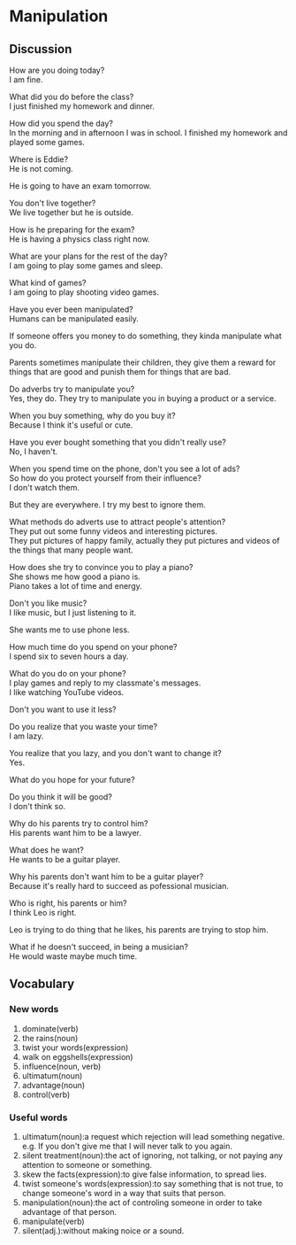# Manipulation
## Discussion
How are you doing today?  
I am fine.  

What did you do before the class?  
I just finished my homework and dinner.  

How did you spend the day?  
In the morning and in afternoon I was in school. 
I finished my homework and played some games.  

Where is Eddie?  
He is not coming.  

He is going to have an exam tomorrow.  

You don't live together?  
We live together but he is outside.  

How is he preparing for the exam?  
He is having a physics class right now.  

What are your plans for the rest of the day?  
I am going to play some games and sleep.  

What kind of games?  
I am going to play shooting video games.  

Have you ever been manipulated?  
Humans can be manipulated easily.  

If someone offers you money to do something, they kinda manipulate what you do.  

Parents sometimes manipulate their children, they give them a reward for things that are good and punish them for things that are bad.  

Do adverbs try to manipulate you?  
Yes, they do. They try to manipulate you in buying a product or a service.  

When you buy something, why do you buy it?  
Because I think it's useful or cute.  

Have you ever bought something that you didn't really use?  
No, I haven't.  

When you spend time on the phone, don't you see a lot of ads?  
So how do you protect yourself from their influence?  
I don't watch them.  

But they are everywhere. I try my best to ignore them.   

What methods do adverts use to attract people's attention?  
They put out some funny videos and interesting pictures.  
They put pictures of happy family, actually they put pictures and videos of the things that many people want.  

How does she try to convince you to play a piano?  
She shows me how good a piano is.  
Piano takes a lot of time and energy. 

Don't you like music?  
I like music, but I just listening to it.  

She wants me to use phone less.  

How much time do you spend on your phone?  
I spend six to seven hours a day.  

What do you do on your phone?  
I play games and reply to my classmate's messages.  
I like watching YouTube videos.  

Don't you want to use it less?  

Do you realize that you waste your time?  
I am lazy.  

You realize that you lazy, and you don't want to change it?  
Yes.  

What do you hope for your future?  

Do you think it will be good?  
I don't think so.  

Why do his parents try to control him?  
His parents want him to be a lawyer. 

What does he want?  
He wants to be a guitar player. 

Why his parents don't want him to be a guitar player?  
Because it's really hard to succeed as pofessional musician.  

Who is right, his parents or him?  
I think Leo is right.  

Leo is trying to do thing that he likes, his parents are trying to stop him.  

What if he doesn't succeed, in being a musician?  
He would waste maybe much time.  

## Vocabulary
### New words
1. dominate(verb)
1. the rains(noun)
1. twist your words(expression)
1. walk on eggshells(expression)
1. influence(noun, verb)
1. ultimatum(noun)
1. advantage(noun)
1. control(verb)

### Useful words
1. ultimatum(noun):a request which rejection will lead something negative. e.g. If you don't give me that I will never talk to you again.
1. silent treatment(noun):the act of ignoring, not talking, or not paying any attention to someone or something.
1. skew the facts(expression):to give false information, to spread lies.
1. twist someone's words(expression):to say something that is not true, to change someone's word in a way that suits that person.
1. manipulation(noun):the act of controling someone in order to take advantage of that person.
1. manipulate(verb)
1. silent(adj.):without making noice or a sound.
